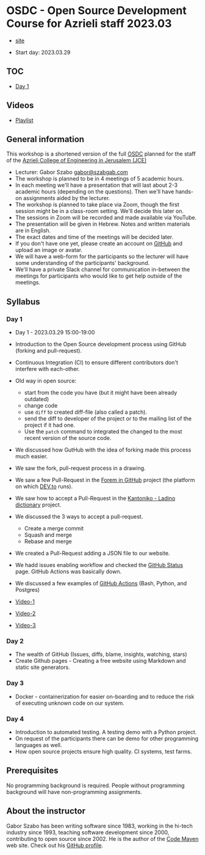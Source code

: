 # OSDC - Open Source Development Course for Azrieli staff 2023.03

* [site](https://osdc.code-maven.com/osdc-2023-03-azrieli-staff-workshop/)

* Start day: 2023.03.29

## TOC

* [Day 1](#day-1)

## Videos

* [Playlist]()


## General information

This workshop is a shortened version of the full [OSDC](https://osdc.code-maven.com/) planned for the staff of the [Azrieli College of Engineering in Jerusalem (JCE)](https://www.jce.ac.il/)

* Lecturer: Gabor Szabo gabor@szabgab.com
* The workshop is planned to be in 4 meetings of 5 academic hours.
* In each meeting we'll have a presentation that will last about 2-3 academic hours (depending on the questions). Then we'll have hands-on assignments aided by the lecturer.
* The workshop is planned to take place via Zoom, though the first session might be in a class-room setting. We'll decide this later on.
* The sessions in Zoom will be recorded and made available via YouTube.
* The presentation will be given in Hebrew. Notes and written materials are in English.
* The exact dates and time of the meetings will be decided later.
* If you don't have one yet, please create an account on [GitHub](https://github.com/) and upload an image or avatar.
* We will have a web-form for the participants so the lecturer will have some understanding of the participants' background.
* We'll have a private Slack channel for communication in-between the meetings for participants who would like to get help outside of the meetings.

## Syllabus

### Day 1

* Day 1 - 2023.03.29  15:00-19:00

* Introduction to the Open Source development process using GitHub (forking and pull-request).
* Continuous Integration (CI) to ensure different contributors don't interfere with each-other.

* Old way in open source:
    * start from the code you have (but it might have been already outdated)
    * change code
    * use `diff` to created  diff-file (also called a patch).
    * send the diff to developer of the project or to the mailing list of the project if it had one.
    * Use the `patch` command to integrated the changed to the most recent version of the source code.

* We discussed how GutHub with the idea of forking made this process much easier.

* We saw the fork, pull-request process in a drawing.

* We saw a few Pull-Request in the [Forem in GitHub](https://github.com/forem/) project (the platform on which [DEV.to](https://dev.to/) runs).

* We saw how to accept a Pull-Request in the [Kantoniko - Ladino dictionary](https://kantoniko.com/) project.

* We discussed the 3 ways to accept a pull-request.
    * Create a merge commit
    * Squash and merge
    * Rebase and merge

* We created a Pull-Request adding a JSON file to our website.

* We hadd issues enabling workflow and checked the [GitHub Status](https://www.githubstatus.com/) page. GitHub Actions was basically down.

* We discussed a few examples of [GitHub Actions](https://code-maven.com/github-actions) (Bash, Python, and Postgres)



* [Video-1](https://youtu.be/AZXlVekU2zs)
* [Video-2](https://youtu.be/lxuDJxM7IHE)
* [Video-3](https://youtu.be/MklaxNvqJF0)


### Day 2

* The wealth of GitHub (Issues, diffs, blame, insights, watching, stars)
* Create Github pages - Creating a free website using Markdown and static site generators.

### Day 3

* Docker - containerization for easier on-boarding and to reduce the risk of executing unknown code on our system.

### Day 4

* Introduction to automated testing. A testing demo with a Python project.
* On request of the participants there can be demo for other programming languages as well.
* How open source projects ensure high quality. CI systems, test farms.


## Prerequisites

No programming background is required. People without programming background will have non-programming assignments.

## About the instructor

Gabor Szabo has been writing software since 1983, working in the hi-tech industry since 1993, teaching software development since 2000, contributing to open source since 2002.
He is the author of the [Code Maven](https://code-maven.com/) web site. Check out his [GitHub profile](https://github.com/szabgab/).


